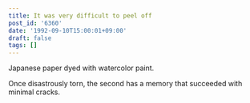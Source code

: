 ```yaml
---
title: It was very difficult to peel off
post_id: '6360'
date: '1992-09-10T15:00:01+09:00'
draft: false
tags: []
---
```


Japanese paper dyed with watercolor paint.

Once disastrously torn, the second has a memory that succeeded with minimal cracks.